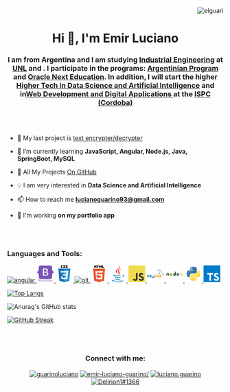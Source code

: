 <p align="right"> <img src="https://komarev.com/ghpvc/?username=elguari&label=Profile%20views&color=0e75b6&style=flat" alt="elguari" /> </p>
<h1 align="center">Hi 👋, I'm Emir Luciano</h1>
<h3 align="center">I am from Argentina and I am studying <a href="https://www.unl.edu.ar/carreras/ingenieria-industrial/">Industrial Engineering</a> at <a href="https://www.unl.edu.ar/">UNL</a> and . I participate in the programs: <a href="https://www.argentina.gob.ar/produccion/transformacion-digital-y-economia-del-conocimiento/argentina-programa">Argentinian Program </a> and <a href="https://www.oracle.com/ar/education/oracle-next-education/">Oracle Next Education</a>. In addition, I will start the higher <a href="https://www.oracle.com/ar/education/oracle-next-education/">Higher Tech in
Data Science and Artificial Intelligence</a> and in<a href="https://www.oracle.com/ar/education/oracle-next-education/">Web Development and Digital Applications </a> at the <a href="https://www.ispc.edu.ar/">ISPC (Cordoba)</a> </h3>

<br></br>

- 🚀 My last project is [text encrypter/decrypter](https://github.com/ELGuari/ChallengeONE-1)

- 🌱 I’m currently learning **JavaScript, Angular, Node.js, Java, SpringBoot, MySQL**

- 📄 All My Projects [On GitHub](https://github.com/ELGuari?tab=repositories)

- 💡 I am very interested in **Data Science and Artificial Intelligence**

- 📫 How to reach me **lucianoguarino93@gmail.com**

- 💼 I'm working **on my portfolio app**

<br></br>

<h3 align="">Languages and Tools:</h3>
<p align="left"> <a href="https://angular.io" target="_blank" rel="noreferrer"> <img src="https://angular.io/assets/images/logos/angular/angular.svg" alt="angular" width="40" height="40"/> </a> <a href="https://getbootstrap.com" target="_blank" rel="noreferrer"> <img src="https://raw.githubusercontent.com/devicons/devicon/master/icons/bootstrap/bootstrap-plain-wordmark.svg" alt="bootstrap" width="40" height="40"/> </a> <a href="https://www.w3schools.com/css/" target="_blank" rel="noreferrer"> <img src="https://raw.githubusercontent.com/devicons/devicon/master/icons/css3/css3-original-wordmark.svg" alt="css3" width="40" height="40"/> </a> <a href="https://git-scm.com/" target="_blank" rel="noreferrer"> <img src="https://www.vectorlogo.zone/logos/git-scm/git-scm-icon.svg" alt="git" width="40" height="40"/> </a> <a href="https://www.w3.org/html/" target="_blank" rel="noreferrer"> <img src="https://raw.githubusercontent.com/devicons/devicon/master/icons/html5/html5-original-wordmark.svg" alt="html5" width="40" height="40"/> </a> <a href="https://www.java.com" target="_blank" rel="noreferrer"> <img src="https://raw.githubusercontent.com/devicons/devicon/master/icons/java/java-original.svg" alt="java" width="40" height="40"/> </a> <a href="https://developer.mozilla.org/en-US/docs/Web/JavaScript" target="_blank" rel="noreferrer"> <img src="https://raw.githubusercontent.com/devicons/devicon/master/icons/javascript/javascript-original.svg" alt="javascript" width="40" height="40"/> </a> <a href="https://www.mysql.com/" target="_blank" rel="noreferrer"> <img src="https://raw.githubusercontent.com/devicons/devicon/master/icons/mysql/mysql-original-wordmark.svg" alt="mysql" width="40" height="40"/> </a> <a href="https://nodejs.org" target="_blank" rel="noreferrer"> <img src="https://raw.githubusercontent.com/devicons/devicon/master/icons/nodejs/nodejs-original-wordmark.svg" alt="nodejs" width="40" height="40"/> </a> <a href="https://www.python.org" target="_blank" rel="noreferrer"> <img src="https://raw.githubusercontent.com/devicons/devicon/master/icons/python/python-original.svg" alt="python" width="40" height="40"/> </a> <a href="https://www.typescriptlang.org/" target="_blank" rel="noreferrer"> <img src="https://raw.githubusercontent.com/devicons/devicon/master/icons/typescript/typescript-original.svg" alt="typescript" width="40" height="40"/> </a> </p> 

[![Top Langs](https://github-readme-stats.vercel.app/api/top-langs/?username=elguari)](https://github.com/anuraghazra/github-readme-stats)

![Anurag's GitHub stats](https://github-readme-stats.vercel.app/api?username=elguari&show_icons=true&theme=gotham)

[![GitHub Streak](https://github-readme-streak-stats.herokuapp.com?user=elguari&theme=dark-smoky&hide_border=true&date_format=j%20M%5B%20Y%5D)](https://git.io/streak-stats)

<br></br>

<h3 align="center">Connect with me:</h3>
<p align="center">
<a href="https://twitter.com/guarinoluciano" target="blank"><img align="center" src="https://raw.githubusercontent.com/rahuldkjain/github-profile-readme-generator/master/src/images/icons/Social/twitter.svg" alt="guarinoluciano" height="30" width="40" /></a>
<a href="https://linkedin.com/in/emir-luciano-guarino/" target="blank"><img align="center" src="https://raw.githubusercontent.com/rahuldkjain/github-profile-readme-generator/master/src/images/icons/Social/linked-in-alt.svg" alt="emir-luciano-guarino/" height="30" width="40" /></a>
<a href="https://instagram.com/luciano.guarino" target="blank"><img align="center" src="https://raw.githubusercontent.com/rahuldkjain/github-profile-readme-generator/master/src/images/icons/Social/instagram.svg" alt="luciano.guarino" height="30" width="40" /></a>
<a href="https://discord.gg/Delirion1#1366" target="blank"><img align="center" src="https://raw.githubusercontent.com/rahuldkjain/github-profile-readme-generator/master/src/images/icons/Social/discord.svg" alt="Delirion1#1366" height="30" width="40" /></a>
</p>


